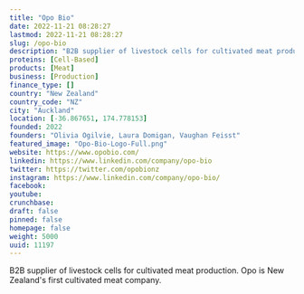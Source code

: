 ```yaml
---
title: "Opo Bio"
date: 2022-11-21 08:28:27
lastmod: 2022-11-21 08:28:27
slug: /opo-bio
description: "B2B supplier of livestock cells for cultivated meat production. Opo is New Zealand's first cultivated meat company."
proteins: [Cell-Based]
products: [Meat]
business: [Production]
finance_type: []
country: "New Zealand"
country_code: "NZ"
city: "Auckland"
location: [-36.867651, 174.778153]
founded: 2022
founders: "Olivia Ogilvie, Laura Domigan, Vaughan Feisst"
featured_image: "Opo-Bio-Logo-Full.png"
website: https://www.opobio.com/
linkedin: https://www.linkedin.com/company/opo-bio
twitter: https://twitter.com/opobionz
instagram: https://www.linkedin.com/company/opo-bio/
facebook: 
youtube: 
crunchbase: 
draft: false
pinned: false
homepage: false
weight: 5000
uuid: 11197
---
```

B2B supplier of livestock cells for cultivated meat production. Opo is New Zealand's first cultivated meat company.
